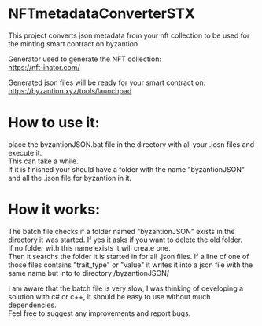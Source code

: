# NFTmetadataConverterSTX
This project converts json metadata from your nft collection to be used for the minting smart contract on byzantion 

Generator used to generate the NFT collection:  
https://nft-inator.com/  
  
Generated json files will be ready for your smart contract on:  
https://byzantion.xyz/tools/launchpad  
  
# How to use it:  
place the byzantionJSON.bat file in the directory with all your .josn files and execute it.  
This can take a while.  
If it is finished your should have a folder with the name "byzantionJSON" and all the .json file for byzantion in it.  
  
# How it works:  
  
The batch file checks if a folder named "byzantionJSON" exists in the directory it was started. If yes it asks if you want to delete the old folder.  
If no folder with this name exists it will create one.  
Then it searchs the folder it is started in for all .json files. If a line of one of those files contains "trait_type" or "value" it writes it into a json file with the same name but into to directory /byzantionJSON/  
  
I am aware that the batch file is very slow, I was thinking of developing a solution with c# or c++, it should be easy to use without much dependencies.  
Feel free to suggest any improvements and report bugs.  
